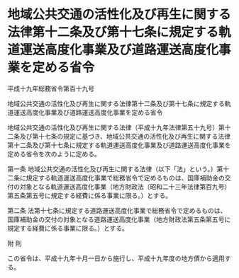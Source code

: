 # 地域公共交通の活性化及び再生に関する法律第十二条及び第十七条に規定する軌道運送高度化事業及び道路運送高度化事業を定める省令

平成十九年総務省令第百十九号

地域公共交通の活性化及び再生に関する法律第十二条及び第十七条に規定する軌道運送高度化事業及び道路運送高度化事業を定める省令

地域公共交通の活性化及び再生に関する法律（平成十九年法律第五十九号）第十二条及び第十七条の規定に基づき、地域公共交通の活性化及び再生に関する法律第十二条及び第十七条に規定する軌道運送高度化事業及び道路運送高度化事業を定める省令を次のように定める。

第一条 地域公共交通の活性化及び再生に関する法律（以下「法」という。）第十二条に規定する軌道運送高度化事業で総務省令で定めるものは、国庫補助金の交付の対象となる軌道運送高度化事業（地方財政法（昭和二十三年法律第百九号）第五条第五号に規定する経費に係る事業に限る。）とする。

第二条 法第十七条に規定する道路運送高度化事業で総務省令で定めるものは、国庫補助金の交付の対象となる道路運送高度化事業（地方財政法第五条第五号に規定する経費に係る事業に限る。）とする。

附 則

この省令は、平成十九年十月一日から施行し、平成十九年度の地方債から適用する。
